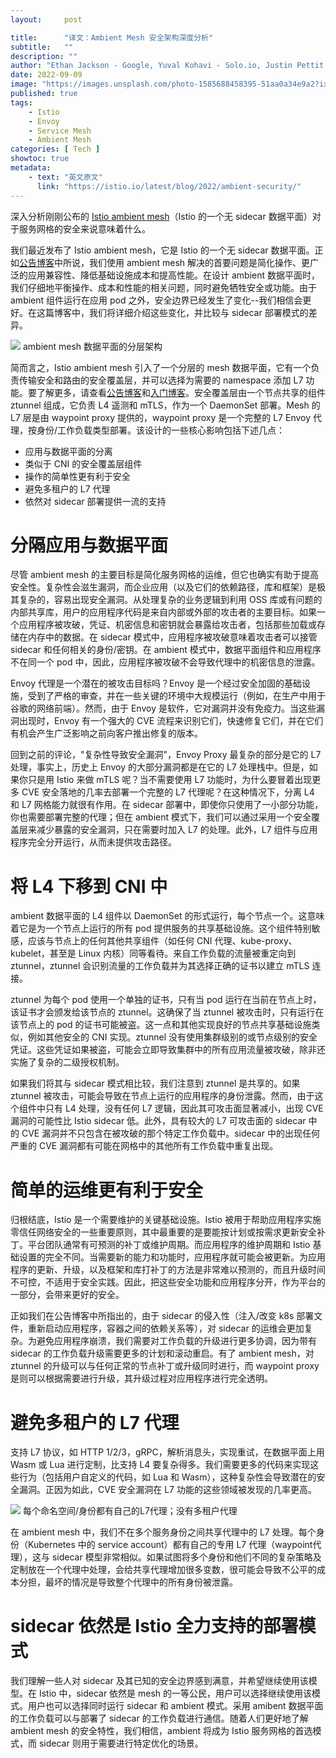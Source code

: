 ```yaml
---
layout:     post

title:      "译文：Ambient Mesh 安全架构深度分析"
subtitle:   ""
description: ""
author: "Ethan Jackson - Google, Yuval Kohavi - Solo.io, Justin Pettit - Google, Christian Posta - Solo.io"
date: 2022-09-09
image: "https://images.unsplash.com/photo-1585688458395-51aa0a34e9a2?ixlib=rb-1.2.1&ixid=MnwxMjA3fDB8MHxwaG90by1wYWdlfHx8fGVufDB8fHx8&auto=format&fit=crop&w=2370&q=80"
published: true
tags:
    - Istio
    - Envoy
    - Service Mesh
    - Ambient Mesh
categories: [ Tech ]
showtoc: true
metadata:
    - text: "英文原文"
      link: "https://istio.io/latest/blog/2022/ambient-security/"
---
```


深入分析刚刚公布的 [Istio ambient mesh](https://www.zhaohuabing.com/post/2022-09-08-introducing-ambient-mesh/)（Istio 的一个无 sidecar 数据平面）对于服务网格的安全来说意味着什么。

我们最近发布了 Istio ambient mesh，它是 Istio 的一个无 sidecar 数据平面。正如[公告博客](https://www.zhaohuabing.com/post/2022-09-08-introducing-ambient-mesh/)中所说，我们使用 ambient mesh 解决的首要问题是简化操作、更广泛的应用兼容性、降低基础设施成本和提高性能。在设计 ambient 数据平面时，我们仔细地平衡操作、成本和性能的相关问题，同时避免牺牲安全或功能。由于 ambient 组件运行在应用 pod 之外，安全边界已经发生了变化--我们相信会更好。在这篇博客中，我们将详细介绍这些变化，并比较与 sidecar 部署模式的差异。

![](/img/2022-09-09-ambient-mesh-security-deep-dive/ambient-layers.png)
ambient mesh 数据平面的分层架构

简而言之，Istio ambient mesh 引入了一个分层的 mesh 数据平面，它有一个负责传输安全和路由的安全覆盖层，并可以选择为需要的 namespace 添加 L7 功能。要了解更多，请查看[公告博客](https://www.zhaohuabing.com/post/2022-09-08-introducing-ambient-mesh)和[入门博客](https://istio.io/latest/blog/2022/get-started-ambient)。安全覆盖层由一个节点共享的组件 ztunnel 组成，它负责 L4 遥测和 mTLS，作为一个 DaemonSet 部署。Mesh 的 L7 层是由 waypoint proxy 提供的，waypoint proxy  是一个完整的 L7 Envoy 代理，按身份/工作负载类型部署。该设计的一些核心影响包括下述几点：
* 应用与数据平面的分离
* 类似于 CNI 的安全覆盖层组件
* 操作的简单性更有利于安全
* 避免多租户的 L7 代理
* 依然对 sidecar 部署提供一流的支持

# 分隔应用与数据平面

尽管 ambient mesh 的主要目标是简化服务网格的运维，但它也确实有助于提高安全性。复杂性会滋生漏洞，而企业应用（以及它们的依赖路径，库和框架）是极其复杂的，容易出现安全漏洞。从处理复杂的业务逻辑到利用 OSS 库或有问题的内部共享库，用户的应用程序代码是来自内部或外部的攻击者的主要目标。如果一个应用程序被攻破，凭证、机密信息和密钥就会暴露给攻击者，包括那些加载或存储在内存中的数据。在 sidecar 模式中，应用程序被攻破意味着攻击者可以接管 sidecar 和任何相关的身份/密钥。在 ambient 模式中，数据平面组件和应用程序不在同一个 pod 中，因此，应用程序被攻破不会导致代理中的机密信息的泄露。

Envoy 代理是一个潜在的被攻击目标吗？Envoy 是一个经过安全加固的基础设施，受到了严格的审查，并在一些关键的环境中大规模运行（例如，在生产中用于谷歌的网络前端）。然而，由于 Envoy 是软件，它对漏洞并没有免疫力。当这些漏洞出现时，Envoy 有一个强大的 CVE 流程来识别它们，快速修复它们，并在它们有机会产生广泛影响之前向客户推出修复的版本。

回到之前的评论，"复杂性导致安全漏洞"，Envoy Proxy 最复杂的部分是它的 L7 处理，事实上，历史上 Envoy 的大部分漏洞都是在它的 L7 处理栈中。但是，如果你只是用 Istio 来做 mTLS 呢？当不需要使用 L7 功能时，为什么要冒着出现更多 CVE 安全落地的几率去部署一个完整的 L7 代理呢？在这种情况下，分离 L4 和 L7 网格能力就很有作用。在 sidecar 部署中，即使你只使用了一小部分功能，你也需要部署完整的代理；但在 ambient 模式下，我们可以通过采用一个安全覆盖层来减少暴露的安全漏洞，只在需要时加入 L7 的处理。此外，L7 组件与应用程序完全分开运行，从而未提供攻击路径。

# 将 L4 下移到 CNI 中

ambient 数据平面的 L4 组件以 DaemonSet 的形式运行，每个节点一个。这意味着它是为一个节点上运行的所有 pod 提供服务的共享基础设施。这个组件特别敏感，应该与节点上的任何其他共享组件（如任何 CNI 代理、kube-proxy、kubelet，甚至是 Linux 内核）同等看待。来自工作负载的流量被重定向到 ztunnel，ztunnel 会识别流量的工作负载并为其选择正确的证书以建立 mTLS 连接。

ztunnel 为每个 pod 使用一个单独的证书，只有当 pod 运行在当前在节点上时，该证书才会颁发给该节点的 ztunnel。这确保了当 ztunnel 被攻击时，只有运行在该节点上的 pod 的证书可能被盗。这一点和其他实现良好的节点共享基础设施类似，例如其他安全的 CNI 实现。ztunnel 没有使用集群级别的或节点级别的安全凭证。这些凭证如果被盗，可能会立即导致集群中的所有应用流量被攻破，除非还实施了复杂的二级授权机制。

如果我们将其与 sidecar 模式相比较，我们注意到 ztunnel 是共享的。如果 ztunnel 被攻击，可能会导致在节点上运行的应用程序的身份泄露。然而，由于这个组件中只有 L4 处理，没有任何 L7 逻辑，因此其可攻击面显著减小，出现 CVE 漏洞的可能性比 Istio sidecar 低。此外，具有较大的 L7 可攻击面的 sidecar 中的 CVE 漏洞并不只包含在被攻破的那个特定工作负载中。sidecar 中的出现任何严重的 CVE 漏洞都有可能在网格中的其他所有工作负载中重复出现。

# 简单的运维更有利于安全

归根结底，Istio 是一个需要维护的关键基础设施。Istio 被用于帮助应用程序实施零信任网络安全的一些重要原则，其中最重要的是要能按计划或按需求更新安全补丁。平台团队通常有可预测的补丁或维护周期。而应用程序的维护周期和 Istio 基础设置的完全不同。当需要新的能力和功能时，应用程序就可能会被更新。为应用程序的更新、升级，以及框架和库打补丁的方法是非常难以预测的，而且升级时间不可控，不适用于安全实践。因此，把这些安全功能和应用程序分开，作为平台的一部分，会带来更好的安全。

正如我们在公告博客中所指出的，由于 sidecar 的侵入性（注入/改变 k8s 部署文件，重新启动应用程序，容器之间的依赖关系等），对 sidecar 的运维会更加复杂。为避免应用程序崩溃，我们需要对工作负载的升级进行更多协调，因为带有 sidecar 的工作负载升级需要更多的计划和滚动重启。有了 ambient mesh，对 ztunnel 的升级可以与任何正常的节点补丁或升级同时进行，而 waypoint proxy 是则可以根据需要进行升级，其升级过程对应用程序进行完全透明。

# 避免多租户的 L7 代理

支持 L7 协议，如 HTTP 1/2/3，gRPC，解析消息头，实现重试，在数据平面上用 Wasm 或 Lua 进行定制，比支持 L4 要复杂得多。我们需要更多的代码来实现这些行为（包括用户自定义的代码，如 Lua 和 Wasm），这种复杂性会导致潜在的安全漏洞。正因为如此，CVE 安全漏洞在 L7 功能的这些领域被发现的几率更高。

![](/img/2022-09-09-ambient-mesh-security-deep-dive/ambient-l7-data-plane.png)
每个命名空间/身份都有自己的L7代理；没有多租户代理

在 ambient mesh 中，我们不在多个服务身份之间共享代理中的 L7 处理。每个身份（Kubernetes 中的 service account）都有自己的专用 L7 代理（waypoint代理），这与 sidecar 模型非常相似。如果试图将多个身份和他们不同的复杂策略及定制放在一个代理中处理，会给共享代理增加很多变数，很可能会导致不公平的成本分担，最坏的情况是导致整个代理中的所有身份被泄露。

# sidecar 依然是 Istio 全力支持的部署模式

我们理解一些人对 sidecar 及其已知的安全边界感到满意，并希望继续使用该模型。在 Istio 中，sidecar 依然是 mesh 的一等公民，用户可以选择继续使用该模式。用户也可以选择同时运行 sidecar 和 ambient 模式。采用 amibent 数据平面的工作负载可以与部署了 sidecar 的工作负载进行通信。随着人们更好地了解 ambient mesh 的安全特性，我们相信，ambient 将成为 Istio 服务网格的首选模式，而 sidecar 则用于需要进行特定优化的场景。
